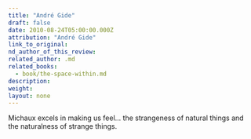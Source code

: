 ```yaml
---
title: "André Gide"
draft: false
date: 2010-08-24T05:00:00.000Z
attribution: "André Gide"
link_to_original:
nd_author_of_this_review:
related_author: .md
related_books:
  - book/the-space-within.md
description:
weight:
layout: none
---
```

Michaux excels in making us feel... the strangeness of natural things and the naturalness of strange things.

